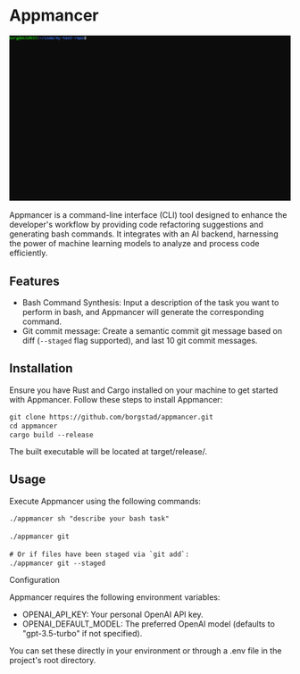 # Appmancer

![](appmancer-sh.gif)

Appmancer is a command-line interface (CLI) tool designed to enhance the developer's workflow by providing code refactoring suggestions and generating bash commands. It integrates with an AI backend, harnessing the power of machine learning models to analyze and process code efficiently.
## Features
* Bash Command Synthesis: Input a description of the task you want to perform in bash, and Appmancer will generate the corresponding command.
* Git commit message: Create a semantic commit git message based on diff (`--staged` flag supported), and last 10 git commit messages.

## Installation
Ensure you have Rust and Cargo installed on your machine to get started with Appmancer.
Follow these steps to install Appmancer:
```
git clone https://github.com/borgstad/appmancer.git
cd appmancer
cargo build --release
```
The built executable will be located at target/release/.

## Usage
Execute Appmancer using the following commands:
```
./appmancer sh "describe your bash task"

./appmancer git

# Or if files have been staged via `git add`:
./appmancer git --staged
```

Configuration

Appmancer requires the following environment variables:

* OPENAI_API_KEY: Your personal OpenAI API key.
* OPENAI_DEFAULT_MODEL: The preferred OpenAI model (defaults to "gpt-3.5-turbo" if not specified).

You can set these directly in your environment or through a .env file in the project's root directory.
